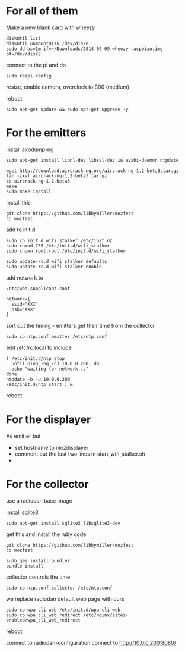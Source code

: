 # For all of them

Make a new blank card with wheezy

    diskutil list
    diskutil unmountDisk /dev/diskn
    sudo dd bs=1m if=~/Downloads/2014-09-09-wheezy-raspbian.img of=/dev/disk2
    
connect to the pi and do

    sudo raspi-config

resize, enable camera, overclock to 900 (medium)

reboot

    sudo apt-get update && sudo apt-get upgrade -y

# For the emitters

install airodump-ng

    sudo apt-get install libnl-dev libssl-dev iw avahi-daemon ntpdate
 
    wget http://download.aircrack-ng.org/aircrack-ng-1.2-beta3.tar.gz
    tar -zxvf aircrack-ng-1.2-beta3.tar.gz
    cd aircrack-ng-1.2-beta3
    make
    sudo make install

install this

    git clone https://github.com/libbymiller/mozfest
    cd mozfest

add to init.d

    sudo cp init_d_wifi_stalker /etc/init.d/
    sudo chmod 755 /etc/init.d/wifi_stalker
    sudo chown root:root /etc/init.d/wifi_stalker

    sudo update-rc.d wifi_stalker defaults
    sudo update-rc.d wifi_stalker enable

add network to

    /etc/wpa_supplicant.conf

    network={
      ssid="XXX"
      psk="XXX"
    }

sort out the timing - emitters get their time from the collector

    sudo cp ntp.conf.emitter /etc/ntp.conf

edit /etc/rc.local to include

    ( /etc/init.d/ntp stop
      until ping -nq -c3 10.0.0.200; do
      echo "waiting for network..."
    done
    ntpdate -b -u 10.0.0.200 
    /etc/init.d/ntp start ) &

reboot

# For the displayer

As emitter but

* set hostname to mozdisplayer
* comment out the last two lines in start_wifi_stalker.sh
*

# For the collector 

use a radiodan base image

install sqlite3

    sudo apt-get install sqlite3 libsqlite3-dev

get this and install the ruby code

    git clone https://github.com/libbymiller/mozfest
    cd mozfest

    sudo gem install bundler
    bundle install

collector controls the time

    sudo cp ntp.conf.collector /etc/ntp.conf

we replace radiodan default web page with ours

    sudo cp wpa-cli-web /etc/init.d/wpa-cli-web 
    sudo cp wpa_cli_web_redirect /etc/nginx/sites-enabled/wpa_cli_web_redirect


reboot

connect to radiodan-configuration
connect to http://10.0.0.200:8080/

